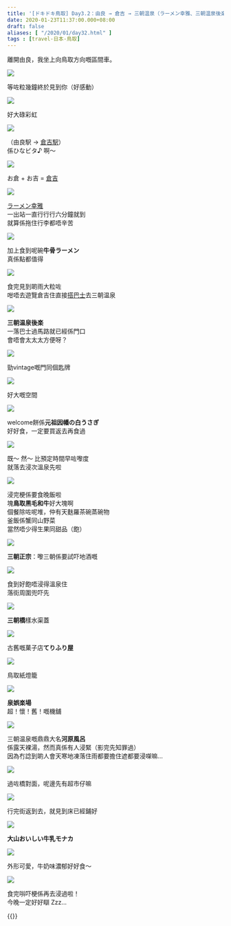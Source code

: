 ```yaml
---
title: '[ドキドキ鳥取] Day3.2：由良 → 倉吉 → 三朝温泉（ラーメン幸雅、三朝温泉後楽）'
date: 2020-01-23T11:37:00.000+08:00
draft: false
aliases: [ "/2020/01/day32.html" ]
tags : [travel-日本-鳥取]
---
```


離開由良，我坐上向鳥取方向嘅區間車。  

![](/images/tottori3zc.jpg)

等咗粒幾鐘終於見到你（好感動）  

![](/images/tottori3zc5.jpg)

好大碌彩虹  

![](/images/tottori3zc7.jpg)

（由良駅 → [倉吉駅](https://hidie.net/tottori3zc/)）  
係ひなビタ♪ 啊～  

![](/images/tottori3zd.jpg)

お倉 + お吉 = [倉吉](https://hidie.net/tottori3zd/)  

![](/images/tottori3ze1.jpg)

[ラーメン幸雅](https://hidie.net/tottori3e/)  
一出站一直行行行六分鐘就到  
就算係拖住行李都唔辛苦  

![](/images/tottori3ze2.jpg)

加上食到呢碗**牛骨ラーメン**  
真係點都值得  

![](/images/tottori3zf.jpg)

食完見到啲雨大粒咗  
咁唔去遊覽倉吉住直接[搭巴士](https://hidie.net/tottori3zf/)去三朝温泉  

![](https://bnzptq.ch.files.1drv.com/y4mRlDzJTNwsBoYyS8vm1SMmgq_9FErI5pRNaHzKpD7H-6IqlyxrxiHY9hgblni9HdcBMiKQg-LJ7LhkVP3L8W9NNb4lxiREhAAZ0tApsrMiNCmtwJzCX2wY-LelJuz0SdBoVPXDi3tbCibpSjWGh4HkX1bpiMzn3bvWmL0JFH5lcXc6eBQRHyDUxg-3A-1WOZ2dYWrtzzoI1yi96k6VI8ecw?width=660&height=371&cropmode=none)

**三朝温泉後楽**  
一落巴士過馬路就已經係門口  
會唔會太太太方便呀？  

![](https://bnzqtq.ch.files.1drv.com/y4mpIJcFbSs9z5kQoBrwUhFMUyC9Rs5hDoeYzM3wimxsuUSAqtXmrP1ENMvu8xwWuR2TotZV51eGwvMJnKG8rqTS2Cbm8uDZrQV7iBuVHG1zidmJ-telgx9E_zHfYESQ1yOoP32daPyIb6z8r_jQMQXSdAbHZ5trkk3km_ii-6a90U-bDGbHqrIbD4Oowy4GZ-DUtiIKPFH59vKy5bGd4tmnw?width=660&height=371&cropmode=none)

勁vintage嘅門同個匙牌  

![](https://b3zntq.ch.files.1drv.com/y4mxWdMNTompF1fghKjM26YTQT0mE1sHhJeGtepAwvQcA4dHZ-zHadLXeawOBh3qjGt52AOD001-ezMOrxdEuoTslWkV7fkNF-JNWNIrfjD62Tg5Wqs2G_fpjektYRuF74wY4idFvlDdqLv4c_u2oJcsgmj9GqaWewG8a1cIh9-h8ntkj_59wXX5pgrh3hC5sUB5IN_VwJXwqMTaDinY1o9NA?width=660&height=371&cropmode=none)

好大嘅空間  

![](https://b3zotq.ch.files.1drv.com/y4mAkrjJkv--3ToCLwKq4TuLruIRH_HC2FBOv0y4CFtQznNDDIcBgUr356iX3kSojykNZkgsmdznrZaxcquZWgrJFQcpAgO1M7J7SjpCUKYMIlusttHpK7gg_JtkIltOxUzgZpgADHdwpRoVHnSs1U1K2yyt2JPZW6y7ByLdnwes9ZZSFG--6e24jlAgqlvu-VM90uN-md5xeice4D2xcN2ng?width=660&height=371&cropmode=none)

welcome餅係**元祖因幡の白うさぎ**  
好好食，一定要買返去再食過  

![](https://bnzvtq.ch.files.1drv.com/y4mCDqwFdZ4lXvK8G87krDHAucigA3KcB4QaQ3BVbh2uIsNdlvXgl7quNxnJpaXHrQ1KPbN-MuUWc6mI-JOZvgxkGELAYAnvjH2rpedG1AxisJgbYUcUDR_tUQVQdEfdwnLQVyM6hDhj9Y5W2hQeVHc18mrbs9c2cvzM70MDlBC8VUKz7HcBbiFOIqjIyLuBssgqz4TxkRd6PKouq6KFiOPVA?width=660&height=371&cropmode=none)

既～ 然～ 比預定時間早咗嚟度  
就落去浸次溫泉先啦  

![](https://dnbokq.ch.files.1drv.com/y4mILvqFCn40Xbj0bKb0fmNgqGJUrUFoTmCDSn3S6rAmzL4gVesIJmtBMMm4t02Dejjn5XekKafWaTBCnJkaYcK-O3Di5oBeZzSnFexFzmtroq4VYyXQVi_9dGOqRf1pkxO2Hq1HIgRQ4r5SAUSCFAF2CCBKAtGYObOPKMvFdzumvuffyiVCByr125N5HlhFgCMcxWUtqVBkyEvL8FU1RWpEQ?width=660&height=371&cropmode=none)

浸完梗係要食晚飯啦  
塊**鳥取黒毛和牛**好大塊啊  
個餐除咗呢堆，仲有天麩羅茶碗蒸碗物  
釜飯係蟹同山野菜  
當然唔少得生果同甜品（飽）  

![](https://dnbqkq.ch.files.1drv.com/y4mwja-cTaEqJBNA3d-6tfYf4R25iPO4g4NrhCLGdKp97RAOMJo5-uOg858RfAeikYNlYAG6Jjk7u-7acRtqW3pcdjc1gjo6ZTe5CYWIGUNMvnbU0q1x_7T0pleulcQWLzFWoQe49iPSeGYTHnOiFArjP_SR4_LSmfBOCoZZMLE63HSr4Bk20Dv2FqrMxl-p8EXg0MpxKi30w2q8DAFLomHJA?width=660&height=371&cropmode=none)

**三朝正宗**：嚟三朝係要試吓地酒嘅   

![](https://exbokq.ch.files.1drv.com/y4mBL4pNRinGFEjep3_RSbcFmwx9wYilwred7gTjylSfiGqLFS2Cn9_MuMBp-mSFyMSF3mNa7hub8ezG8fkmWGU6ozvy-1Te5CT4t5yGM2QuSjO1SMUgklz9Zj4qBPizME-MQn5G_KLjZB6vY4VJxxYB_5NQMjViC2NmxrdBsyHON37ba_hoAYJyV5IcjKViUek2qvfww1yX0HAah5utcMUEw?width=660&height=371&cropmode=none)

食到好飽唔浸得溫泉住  
落街周圍兜吓先  

![](https://ehbvkq.ch.files.1drv.com/y4mYd580Et1QdANfU1kTF9xufwOgpJMclWwB0UUTiCSbPL_0JcfAO0LptKpOjqZOf3lUxIrwS2a8uBH5x1M6H8BFAitjy40PDf9K8P23RHzpoyvfo6KpQnQ9FgjgJEa-Cf1o2AnBBwdHbe8b0elgSOKTwb0QOqDOXxHGCImtI-d0c835yaosIkbyDveDp5FQ-8Hx6i9AgCl_U8VNS8LXYrt6w?width=660&height=371&cropmode=none)

**三朝橋**樣水渠蓋  

![](https://ehbwkq.ch.files.1drv.com/y4mQ1mQSotbXx3I33WvxLHRrZI2eDNzCqIITngWAsT626s9C2zBpy_pP1CiH3fOdtlODV_XPMMm4lLYblRzJZfYgKXpLM1Znsy2vclqioEOcnsTELjoO1iLOYkkqUEAO9vcxyZtoOZroF6mdegzRtzku17cmRTyM6jUKEdk-jZwTx1rvOGpp-CsFIAMOutmJeGvIZaX0W38P9DwJm-1E1UkVg?width=660&height=371&cropmode=none)

古舊嘅菓子店**てりふり屋**  

![](https://ehbtkq.ch.files.1drv.com/y4m4xZ1PvzQpbIR-2KQS5902dEZNq0-GxiWZ-nkvV9Rus4doYbQwUaiv4ou8qW1xERGr6MI-CSLJHyc4Xvb2q2K5eP4dWMLNaNsk6N4OYP8e_X55lHNfhsFqsf4Lwn8mjqONTLCN68mN6yBxmeTby--5Iu7tyafcJtTQhgPukvlM4nSB0GZGGBVZQZTpRUepoPgQ9DWSZj1F4YpTX2pmIBpTQ?width=660&height=371&cropmode=none)

鳥取紙燈籠  

![](https://exbnkq.ch.files.1drv.com/y4mKC3484Ev8aFFOurQnAoQ1trGIp_1WXR04ZHkHhgaUQWMqbiX5ZyXPhMEHxGT9JC3zvQ0JxwlxLCfIycx3D_VMpR_zuAArA2sxmBiK68DQWen8_daWTdMAEmhsMMKDnjaFleECQo9-Mkh-TEIhUC6aurGMUj4_oL4GKpYUXuKv2trQpJsWxPQehCgwPMSs5w-tzM8DvtN6J5EvWyflqjtGA?width=660&height=371&cropmode=none)

**泉娯楽場**  
超！懷！舊！嘅機舖  

![](https://exbpkq.ch.files.1drv.com/y4m43vcqn6l6SRyz_vpTp1y8Ni1PXEOgzXY-nC0u1UgyJ1D-rvHTA-yudaMPGKXlHEgF6IS4vH6SYoPRWT1aDYDSAbGUgoU-oM449VJCDGlZKQaOFIALNc4HTXsBvDZhr2IZUtObI8oydpjUKe2_gnItgKIvHbUc1KM6YZQOUoCKBMZKsPAXIkE65LcDLQWT3GTygAok6fm6gqbsEThxIaWkA?width=660&height=371&cropmode=none)

三朝温泉嘅鼎鼎大名**河原風呂**  
係露天裸湯，然而真係有人浸緊（影完先知罪過）  
因為冇諗到啲人會天寒地凍落住雨都要擔住遮都要浸㗎嘛...  

![](https://cnbokq.ch.files.1drv.com/y4mZoQYCHRQolhu_ZcATOC8EQEBa1zBzCdnJ2aTxMJIGwwQCV_9PSoYxS-6GOIC_qyrxvCtRzULVEZdDqK-3YOGOtPr5TF77uEYMUP93hJabjBmUZkeKQC4B40gxy7tXk6_4zmWe5XCs68mYCUP7MfRZ61xdAZQXD7rKYNrUPbyhMw6s9Jng1X-iO0L5-HzkqFa5rSqZU8zzzTBpUzKQZxsRQ?width=660&height=371&cropmode=none)

過咗橋對面，呢邊先有超市仔嘛  

![](https://exbwkq.ch.files.1drv.com/y4mcTtU9NcViWDncN38cipAXeJkaNtov5iKJ6-bYVdhh6cxATebKgA-_Qavte9ZiXMuA4YWr6pfhsN0ontl75nN1of639CTGTcYFlNJWuxL1KB38fJNnKC9caUqFBWarS92jUGMZFeAQA5oViAHH-r_YMYfeoiUqpdOxr3q7qgTCy_NyMqTpeaPeDbXDg-VXtYoZeTiASFN8BaA5TLKJk3Xww?width=660&height=371&cropmode=none)

行完街返到去，就見到床已經鋪好  

![](https://exbukq.ch.files.1drv.com/y4m_WzaYHtZ9DxEWpfqk05WetkZ0A1CHk0WbWkoImS3NLdMxzANaQBKgI7mMXiyQXO01Zi0GZJRYIoSC8Y110betxOARumcnU4npH-u1TfUl54DK7jxtlo5DqSYnzD4SLVsZib9PblkhSiyye2gWj13VTVw6jSt7amvp4_FK01QH-V0jAfQVJLIfGuKXkFCSVedqlsRuV0LLjzlt62ZDtqalw?width=660&height=371&cropmode=none)

**大山おいしい牛乳モナカ**  

![](https://exbskq.ch.files.1drv.com/y4mj6h8F8KfrPoICmzle42clQTlvBEywG0gRL_pz4oW17ISpC6XOIJyvuIb-2m3Nwd6qACpo70sO9lcIbjp-YQzNou1lNpFq0vn7_DoSDs2c2CcMdLFxXo55nW3dD5VHNfdDLgEWrn6kmLrq9vUhKsweXmdXvqQmnlhRJQ717YVKu04KMy9XV5WoPs1WK99WN0PTqIFb_xj-LJQeUCTzLwNtA?width=660&height=371&cropmode=none)

外形可愛，牛奶味濃郁好好食～  

![](https://ehbukq.ch.files.1drv.com/y4mc23476k6_bZx71NcFJ2R5bXfXJjA6qrKXyjTgz4VIUxZw9c21PBxgILeumOCoT8fbYWXIhb7bcSulQVqXNM2-Ee9sQ_PoapiXHXr8rA6fR-XsqRpR5eIFqTLflgA4UJNEiWrzxH-wSDp0ZR_vC-fVXML2UN16AlBtamlSfmu75FT4Yq6wkEGz0iu_gjlpmRQNb3TFe58gkBbbiOvcjPBbQ?width=660&height=371&cropmode=none)

食完唞吓梗係再去浸過啦！  
今晚一定好好瞓 Zzz...  
  

{{<tottori>}}  

